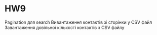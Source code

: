 # HW9
Pagination для search
Вивантаження контактів зі сторінки у CSV файл
Завантаження довільної кількості контактів з CSV файлу
